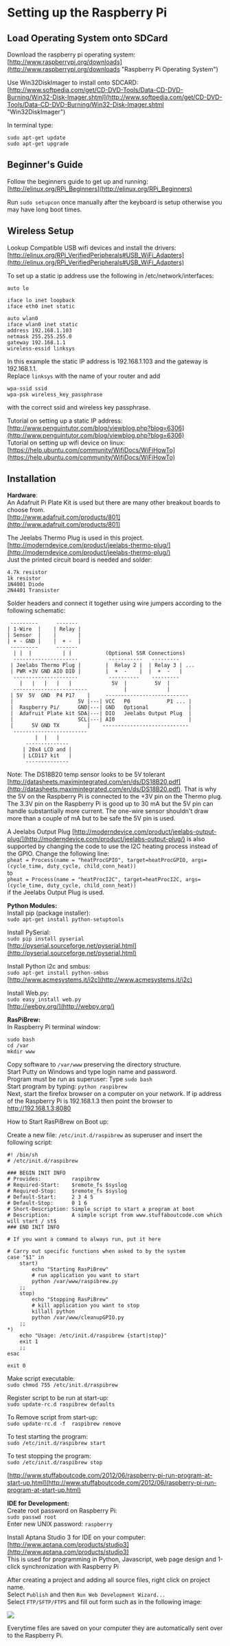 # Setting up the Raspberry Pi

## Load Operating System onto SDCard

Download the raspberry pi operating system:
[http://www.raspberrypi.org/downloads](http://www.raspberrypi.org/downloads "Raspberry Pi Operating System")

Use Win32DiskImager to install onto SDCARD:  
[http://www.softpedia.com/get/CD-DVD-Tools/Data-CD-DVD-Burning/Win32-Disk-Imager.shtml](http://www.softpedia.com/get/CD-DVD-Tools/Data-CD-DVD-Burning/Win32-Disk-Imager.shtml "Win32DiskImager")

In terminal type:	  
	
	sudo apt-get update		
	sudo apt-get upgrade

## Beginner's Guide 

Follow the beginners guide to get up and running:  
[http://elinux.org/RPi_Beginners](http://elinux.org/RPi_Beginners)

Run `sudo setupcon` once manually after the keyboard is setup otherwise you may have long boot times.

## Wireless Setup

Lookup Compatible USB wifi devices and install the drivers:  
[http://elinux.org/RPi_VerifiedPeripherals#USB_WiFi_Adapters](http://elinux.org/RPi_VerifiedPeripherals#USB_WiFi_Adapters)

To set up a static ip address use the following in /etc/network/interfaces:
	
	auto lo

	iface lo inet loopback
	iface eth0 inet static

	auto wlan0
	iface wlan0 inet static
	address 192.168.1.103
	netmask 255.255.255.0
	gateway 192.168.1.1
	wireless-essid linksys

In this example the static IP address is 192.168.1.103 and the gateway is 192.168.1.1.  
Replace `linksys` with the name of your router and add

	wpa-ssid ssid
	wpa-psk wireless_key_passphrase 

with the correct ssid and wireless key passphrase.

Tutorial on setting up a static IP address:          
[http://www.penguintutor.com/blog/viewblog.php?blog=6306](http://www.penguintutor.com/blog/viewblog.php?blog=6306)  
Tutorial on setting up wifi device on linux:  
[https://help.ubuntu.com/community/WifiDocs/WiFiHowTo](https://help.ubuntu.com/community/WifiDocs/WiFiHowTo)

## Installation 

**Hardware**:  
An Adafruit Pi Plate Kit is used but there are many other breakout boards to choose from.  
[http://www.adafruit.com/products/801](http://www.adafruit.com/products/801)  

The Jeelabs Thermo Plug is used in this project. 
[http://moderndevice.com/product/jeelabs-thermo-plug/](http://moderndevice.com/product/jeelabs-thermo-plug/)  
Just the printed circuit board is needed and solder:
	
	4.7k resistor
	1k resistor
	1N4001 Diode
	2N4401 Transister

Solder headers and connect it together using wire jumpers according to the following schematic:

     ---------      ------- 
    | 1-Wire  |    | Relay |
    | Sensor  |    |       | 
    | + - GND |    |  + -  |
     ---------      -------
      | |  |          | |           (Optional SSR Connections)
      ---------------------          -----------   ---------
     | Jeelabs Thermo Plug |        |  Relay 2 |  | Relay 3 | ...
     | PWR +3V GND AIO DIO |        |  +  -    |  |  +  -   |
      ---------------------          ----------    ---------     
	    |   |   |   |   |             5V  |         5V  | 
      ------------------------            |             |
     | 5V  5V  GND  P4 P17    |     ---------------------------
     |                     5V |---| VCC   P0            P1 ... |
     |  Raspberry Pi/      GND|---| GND   Optional             |
     |  Adafruit Plate kit SDA|---| DIO   Jeelabs Output Plug  | 
     |                     SCL|---| AI0                        |
     |      5V GND TX         |    ----------------------------
      ------------------------
             |  |   |
          --------------   
         | 20x4 LCD and |
         | LCD117 kit   |
          --------------
          

Note: The DS18B20 temp sensor looks to be 5V tolerant [http://datasheets.maximintegrated.com/en/ds/DS18B20.pdf](http://datasheets.maximintegrated.com/en/ds/DS18B20.pdf).  That is why the 5V on the Raspberry Pi is connected to the +3V pin on the Thermo plug.  The 3.3V pin on the Raspberry Pi is good up to 30 mA but the 5V pin can handle substantially more current.  The one-wire sensor shouldn't draw more than a couple of mA but to be safe the 5V pin is used.  

A Jeelabs Output Plug [http://moderndevice.com/product/jeelabs-output-plug/](http://moderndevice.com/product/jeelabs-output-plug/) is also supported by changing the code to use the I2C heating process instead of the GPIO.  Change the following line:  
`pheat = Process(name = "heatProcGPIO", target=heatProcGPIO, args=(cycle_time, duty_cycle, child_conn_heat))`  
to  
`pheat = Process(name = "heatProcI2C", target=heatProcI2C, args=(cycle_time, duty_cycle, child_conn_heat))`  
if the Jeelabs Output Plug is used.



**Python Modules:**  
Install pip (package installer):  
	`sudo apt-get install python-setuptools`  

Install PySerial:  
	`sudo pip install pyserial`  
[http://pyserial.sourceforge.net/pyserial.html](http://pyserial.sourceforge.net/pyserial.html)  

Install Python i2c and smbus:  
	`sudo apt-get install python-smbus`                
[http://www.acmesystems.it/i2c](http://www.acmesystems.it/i2c)  

Install Web.py:  
	`sudo easy_install web.py`  
[http://webpy.org/](http://webpy.org/)

**RasPiBrew:**   
In Raspberry Pi terminal window:  

	sudo bash
	cd /var
	mkdir www
Copy software to `/var/www` preserving the directory structure.     
Start Putty on Windows and type login name and password.      
Program must be run as superuser:  Type `sudo bash`      
Start program by typing: `python raspibrew`     
Next, start the firefox browser on a computer on your network.  If ip address of the Raspberry Pi is 192.168.1.3 then point the browser to http://192.168.1.3:8080

How to Start RasPiBrew on Boot up:

Create a new file: `/etc/init.d/raspibrew` as superuser and insert the following script:

	#! /bin/sh
	# /etc/init.d/raspibrew

	### BEGIN INIT INFO
	# Provides:          raspibrew
	# Required-Start:    $remote_fs $syslog
	# Required-Stop:     $remote_fs $syslog
	# Default-Start:     2 3 4 5
	# Default-Stop:      0 1 6
	# Short-Description: Simple script to start a program at boot
	# Description:       A simple script from www.stuffaboutcode.com which will start / st$
	### END INIT INFO

	# If you want a command to always run, put it here

	# Carry out specific functions when asked to by the system
	case "$1" in
  		start)
    		echo "Starting RasPiBrew"
    		# run application you want to start
    		python /var/www/raspibrew.py
    	;;
  		stop)
    		echo "Stopping RasPiBrew"
    		# kill application you want to stop
    		killall python
    		python /var/www/cleanupGPIO.py
    	;;
  	*)
    	echo "Usage: /etc/init.d/raspibrew {start|stop}"
    	exit 1
    	;;
	esac

	exit 0

Make script executable:  
`sudo chmod 755 /etc/init.d/raspibrew`  

Register script to be run at start-up:  
`sudo update-rc.d raspibrew defaults`

To Remove script from start-up:  
`sudo update-rc.d -f  raspibrew remove`

To test starting the program:  
`sudo /etc/init.d/raspibrew start`

To test stopping the program:  
`sudo /etc/init.d/raspibrew stop`

[http://www.stuffaboutcode.com/2012/06/raspberry-pi-run-program-at-start-up.html](http://www.stuffaboutcode.com/2012/06/raspberry-pi-run-program-at-start-up.html)

**IDE for Development:**  
Create root password on Raspberry Pi:  
	`sudo passwd root`  
    Enter new UNIX password: `raspberry`  

Install Aptana Studio 3 for IDE on your computer:  
[http://www.aptana.com/products/studio3](http://www.aptana.com/products/studio3)  
This is used for programming in Python, Javascript, web page design and 1-click synchronization with Raspberry Pi

After creating a project and adding all source files, right click on project name.  
Select `Publish` and then `Run Web Development Wizard...`  
Select `FTP/SFTP/FTPS` and fill out form such as in the following image:  

![](https://github.com/steve71/RasPiBrew/raw/master/img/aptana_sftp_connection.png)  

Everytime files are saved on your computer they are automatically sent over to the Raspberry Pi.
